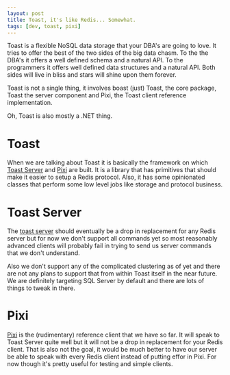 ```yaml
---
layout: post
title: Toast, it's like Redis... Somewhat.
tags: [dev, toast, pixi]
---
```

Toast is a flexible NoSQL data storage that your DBA's are going to love. It tries to offer the best of the two sides of the big data chasm. To the the DBA's it offers a well defined schema and a natural API. To the programmers it offers well defined data structures and a natural API. Both sides will live in bliss and stars will shine upon them forever. 

Toast is not a single thing, it involves boast (just) Toast, the core package, Toast the server component and Pixi, the Toast client reference implementation.

Oh, Toast is also mostly a .NET thing.

# Toast
When we are talking about Toast it is basically the framework on which [Toast Server](https://github.com/basp/toast/tree/master/Toast.Server) and [Pixi](https://github.com/basp/toast/tree/master/Pixi) are built. It is a library that has primitives that should make it easier to setup a Redis protocol. Also, it has some opinionated classes that perform some low level jobs like storage and protocol business.

# Toast Server
The [toast server](https://github.com/basp/toast/tree/master/Toast.Server) should eventually be a drop in replacement for any Redis server but for now we don't support all commands yet so most reasonably advanced clients will probably fail in trying to send us server commands that we don't understand.

Also we don't support any of the complicated clustering as of yet and there are not any plans to support that from within Toast itself in the near future. We are definitely targeting SQL Server by default and there are lots of things to tweak in there.

# Pixi
[Pixi](ttps://github.com/basp/toast/tree/master/Pixi) is the (rudimentary) reference client that we have so far. It will speak to Toast Server quite well but it will not be a drop in replacement for your Redis client. That is also not the goal, it would be much better to have our server be able to speak with every Redis client instead of putting effor in Pixi. For now though it's pretty useful for testing and simple clients.